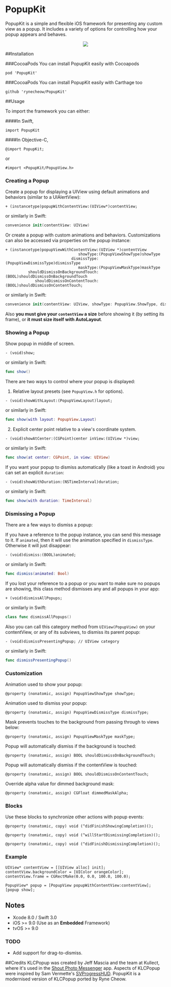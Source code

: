 PopupKit
========

PopupKit is a simple and flexible iOS framework for presenting any custom view as a popup. It includes a variety of options for controlling how your popup appears and behaves.

<p align="center"><img src="http://i.imgur.com/BEmRGb5.gif"/></p>

##Installation

###CocoaPods
You can install PopupKit easily with Cocoapods

```
pod 'PopupKit'
```

###CocoaPods
You can install PopupKit easily with Carthage too

```
github 'rynecheow/PopupKit'
```

##Usage

To import the framework you can either:

####In Swift,

```
import PopupKit
```

####In Objective-C,

```
@import PopupKit;
```

or

```
#import <PopupKit/PopupView.h>
```

### Creating a Popup

Create a popup for displaying a UIView using default animations and behaviors (similar to a UIAlertView):
```objc
+ (instancetype)popupWithContentView:(UIView*)contentView;
```

or similarly in Swift:
```swift
convenience init(contentView: UIView)
```

Or create a popup with custom animations and behaviors. Customizations can also be accessed via properties on the popup instance:
```objc
+ (instancetype)popupViewWithContentView:(UIView *)contentView
                                showType:(PopupViewShowType)showType
                             dismissType:(PopupViewDismissType)dismissType
                                maskType:(PopupViewMaskType)maskType
          shouldDismissOnBackgroundTouch:(BOOL)shouldDismissOnBackgroundTouch
             shouldDismissOnContentTouch:(BOOL)shouldDismissOnContentTouch;
```

or similarly in Swift:
```swift
convenience init(contentView: UIView, showType: PopupView.ShowType, dismissType: PopupView.DismissType, maskType: PopupView.MaskType, shouldDismissOnBackgroundTouch: Bool, shouldDismissOnContentTouch: Bool)
```

Also **you must give your `contentView` a size** before showing it (by setting its frame), or **it must size itself with AutoLayout**.


### Showing a Popup


Show popup in middle of screen.
```objc
- (void)show;
```

or similarly in Swift:
```swift
func show()
```

There are two ways to control where your popup is displayed:

1. Relative layout presets (see `PopupView.h` for options).

```objc
- (void)showWithLayout:(PopupViewLayout)layout;
```

or similarly in Swift:
```swift
func show(with layout: PopupView.Layout)
```

2. Explicit center point relative to a view's coordinate system.
```objc
- (void)showAtCenter:(CGPoint)center inView:(UIView *)view;
```

or similarly in Swift:
```swift
func show(at center: CGPoint, in view: UIView)
```


If you want your popup to dismiss automatically (like a toast in Android) you can set an explicit `duration`:
```objc
- (void)showWithDuration:(NSTimeInterval)duration;
```
or similarly in Swift:
```swift
func show(with duration: TimeInterval)
```

### Dismissing a Popup

There are a few ways to dismiss a popup:

If you have a reference to the popup instance, you can send this message to it. If `animated`, then it will use the animation specified in `dismissType`. Otherwise it will just disappear:
```objc
- (void)dismiss:(BOOL)animated;
```

or similarly in Swift:
```swift
func dismiss(animated: Bool)
```

If you lost your reference to a popup or you want to make sure no popups are showing, this class method dismisses any and all popups in your app:

```objc
+ (void)dismissAllPopups;
```

or similarly in Swift:
```swift
class func dismissAllPopups()
```

Also you can call this category method from `UIView(PopupView)` on your contentView, or any of its subviews, to dismiss its parent popup:
```objc
- (void)dismissPresentingPopup; // UIView category
```

or similarly in Swift:
```swift
func dismissPresentingPopup()
```

### Customization


Animation used to show your popup:
```objc
@property (nonatomic, assign) PopupViewShowType showType;
```

Animation used to dismiss your popup:
```objc
@property (nonatomic, assign) PopupViewDismissType dismissType;
```

Mask prevents touches to the background from passing through to views below:
```objc
@property (nonatomic, assign) PopupViewMaskType maskType;
```

Popup will automatically dismiss if the background is touched:
```objc
@property (nonatomic, assign) BOOL shouldDismissOnBackgroundTouch;
```

Popup will automatically dismiss if the contentView is touched:
```objc
@property (nonatomic, assign) BOOL shouldDismissOnContentTouch;
```

Override alpha value for dimmed background mask:
```objc
@property (nonatomic, assign) CGFloat dimmedMaskAlpha;
```

### Blocks

Use these blocks to synchronize other actions with popup events:
```objc
@property (nonatomic, copy) void (^didFinishShowingCompletion)();

@property (nonatomic, copy) void (^willStartDismissingCompletion)();

@property (nonatomic, copy) void (^didFinishDismissingCompletion)();
```

### Example
```objc
UIView* contentView = [[UIView alloc] init];
contentView.backgroundColor = [UIColor orangeColor];
contentView.frame = CGRectMake(0.0, 0.0, 100.0, 100.0);

PopupView* popup = [PopupView popupWithContentView:contentView];
[popup show];
```

## Notes

* Xcode 8.0 / Swift 3.0
* iOS >= 9.0 (Use as an **Embedded** Framework)
* tvOS >= 9.0

### TODO
- Add support for drag-to-dismiss.

##Credits
KLCPopup was created by Jeff Mascia and the team at Kullect, where it's used in the [Shout Photo Messenger](http://tryshout.com) app. Aspects of KLCPopup were inspired by Sam Vermette's [SVProgressHUD](https://github.com/samvermette/SVProgressHUD). PopupKit is a modernised version of
KLCPopup ported by Ryne Cheow.
